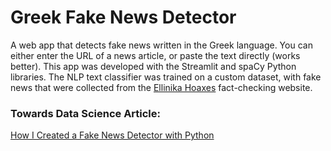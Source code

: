 # Greek Fake News Detector
A web app that detects fake news written in the Greek language.
You can either enter the URL of a news article, or paste the text directly (works better).
This app was developed with the Streamlit and spaCy Python libraries. 
The NLP text classifier was trained on a custom dataset, with fake news
that were collected from the [Ellinika Hoaxes](https://www.ellinikahoaxes.gr/) fact-checking website. 

### Towards Data Science Article:
[How I Created a Fake News Detector with Python](https://towardsdatascience.com/how-i-created-a-fake-news-detector-with-python-65b1234123c4)

